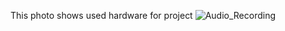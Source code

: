 This photo shows used hardware for project
![Audio_Recording](https://github.com/MohamedHakeeem/Simple_Audio_Recording/assets/142861162/acea4f5b-f048-4767-ba56-5034da2681e0)

